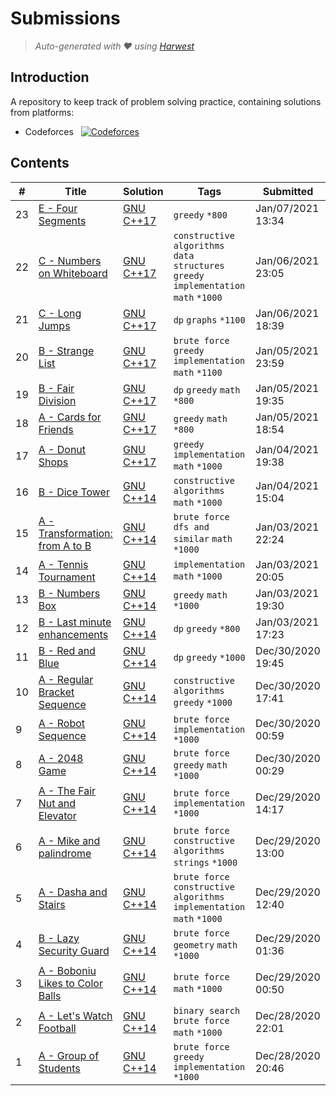 Submissions
======================
> *Auto-generated with ❤ using [Harwest](https://github.com/nileshsah/harwest-tool)*

## Introduction

A repository to keep track of problem solving practice, containing solutions from platforms:
* Codeforces &nbsp; [![Codeforces](https://run.kaist.ac.kr/badges/codeforces/BiditMangal.svg)](https://codeforces.com/profile/BiditMangal)


## Contents

| # | Title | Solution | Tags | Submitted |
|---| ----- | -------- | ---- | --------- |
23 | [E - Four Segments](https://codeforces.com/contest/1468/problem/E) | [GNU C++17](./codeforces/1468/E.cpp) | `greedy` `*800` | Jan/07/2021 13:34 | 
22 | [C - Numbers on Whiteboard](https://codeforces.com/contest/1430/problem/C) | [GNU C++17](./codeforces/1430/C.cpp) | `constructive algorithms` `data structures` `greedy` `implementation` `math` `*1000` | Jan/06/2021 23:05 | 
21 | [C - Long Jumps](https://codeforces.com/contest/1472/problem/C) | [GNU C++17](./codeforces/1472/C.cpp) | `dp` `graphs` `*1100` | Jan/06/2021 18:39 | 
20 | [B - Strange List](https://codeforces.com/contest/1471/problem/B) | [GNU C++17](./codeforces/1471/B.cpp) | `brute force` `greedy` `implementation` `math` `*1100` | Jan/05/2021 23:59 | 
19 | [B - Fair Division](https://codeforces.com/contest/1472/problem/B) | [GNU C++17](./codeforces/1472/B.cpp) | `dp` `greedy` `math` `*800` | Jan/05/2021 19:35 | 
18 | [A - Cards for Friends](https://codeforces.com/contest/1472/problem/A) | [GNU C++17](./codeforces/1472/A.cpp) | `greedy` `math` `*800` | Jan/05/2021 18:54 | 
17 | [A - Donut Shops](https://codeforces.com/contest/1373/problem/A) | [GNU C++17](./codeforces/1373/A.cpp) | `greedy` `implementation` `math` `*1000` | Jan/04/2021 19:38 | 
16 | [B - Dice Tower](https://codeforces.com/contest/1266/problem/B) | [GNU C++14](./codeforces/1266/B.cpp) | `constructive algorithms` `math` `*1000` | Jan/04/2021 15:04 | 
15 | [A - Transformation: from A to B](https://codeforces.com/contest/727/problem/A) | [GNU C++14](./codeforces/727/A.cpp) | `brute force` `dfs and similar` `math` `*1000` | Jan/03/2021 22:24 | 
14 | [A - Tennis Tournament](https://codeforces.com/contest/628/problem/A) | [GNU C++14](./codeforces/628/A.cpp) | `implementation` `math` `*1000` | Jan/03/2021 20:05 | 
13 | [B - Numbers Box](https://codeforces.com/contest/1447/problem/B) | [GNU C++14](./codeforces/1447/B.cpp) | `greedy` `math` `*1000` | Jan/03/2021 19:30 | 
12 | [B - Last minute enhancements](https://codeforces.com/contest/1466/problem/B) | [GNU C++14](./codeforces/1466/B.cpp) | `dp` `greedy` `*800` | Jan/03/2021 17:23 | 
11 | [B - Red and Blue](https://codeforces.com/contest/1469/problem/B) | [GNU C++14](./codeforces/1469/B.cpp) | `dp` `greedy` `*1000` | Dec/30/2020 19:45 | 
10 | [A - Regular Bracket Sequence](https://codeforces.com/contest/1469/problem/A) | [GNU C++14](./codeforces/1469/A.cpp) | `constructive algorithms` `greedy` `*1000` | Dec/30/2020 17:41 | 
9 | [A - Robot Sequence](https://codeforces.com/contest/626/problem/A) | [GNU C++14](./codeforces/626/A.cpp) | `brute force` `implementation` `*1000` | Dec/30/2020 00:59 | 
8 | [A - 2048 Game](https://codeforces.com/contest/1221/problem/A) | [GNU C++14](./codeforces/1221/A.cpp) | `brute force` `greedy` `math` `*1000` | Dec/30/2020 00:29 | 
7 | [A - The Fair Nut and Elevator](https://codeforces.com/contest/1084/problem/A) | [GNU C++14](./codeforces/1084/A.cpp) | `brute force` `implementation` `*1000` | Dec/29/2020 14:17 | 
6 | [A - Mike and palindrome](https://codeforces.com/contest/798/problem/A) | [GNU C++14](./codeforces/798/A.cpp) | `brute force` `constructive algorithms` `strings` `*1000` | Dec/29/2020 13:00 | 
5 | [A - Dasha and Stairs](https://codeforces.com/contest/761/problem/A) | [GNU C++14](./codeforces/761/A.cpp) | `brute force` `constructive algorithms` `implementation` `math` `*1000` | Dec/29/2020 12:40 | 
4 | [B - Lazy Security Guard](https://codeforces.com/contest/859/problem/B) | [GNU C++14](./codeforces/859/B.cpp) | `brute force` `geometry` `math` `*1000` | Dec/29/2020 01:36 | 
3 | [A - Boboniu Likes to Color Balls](https://codeforces.com/contest/1395/problem/A) | [GNU C++14](./codeforces/1395/A.cpp) | `brute force` `math` `*1000` | Dec/29/2020 00:50 | 
2 | [A - Let's Watch Football](https://codeforces.com/contest/195/problem/A) | [GNU C++14](./codeforces/195/A.cpp) | `binary search` `brute force` `math` `*1000` | Dec/28/2020 22:01 | 
1 | [A - Group of Students](https://codeforces.com/contest/357/problem/A) | [GNU C++14](./codeforces/357/A.cpp) | `brute force` `greedy` `implementation` `*1000` | Dec/28/2020 20:46 | 